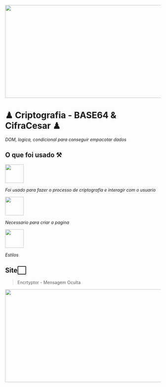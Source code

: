 <img src="https://images.unsplash.com/photo-1622197103803-5839bdeead2d?ixlib=rb-4.0.3&ixid=MnwxMjA3fDB8MHxwaG90by1wYWdlfHx8fGVufDB8fHx8&auto=format&fit=crop&w=901&q=80" width="600px" height="300px"/>
<h1>♟ Criptografia - BASE64 & CifraCesar ♟</h1>
<i>DOM, logica, condicional para conseguir empacotar dados</i>


##  O que foi usado ⚒
<div style="display: inline_block">
<img align="center" src="https://img.shields.io/badge/JavaScript-F7DF1E?style=for-the-badge&logo=javascript&logoColor=black" width="60"/>
<p><i>Foi usado para fazer o processo de criptografia e interagir com o usuario</i><p>
<img align="center" src="https://img.shields.io/badge/HTML5-E34F26?style=for-the-badge&logo=html5&logoColor=white" width="60"/>
<p><i>Necessario para criar a pagina</i><p>
<img align="center" src="https://img.shields.io/badge/CSS-239120?&style=for-the-badge&logo=css3&logoColor=white" width="60"/>
<p><i>Estilos</i><p>
</div>

##  Site⬜

><p href=https://davijust.github.io/cifraCesar/ >Encrtyptor - Mensagem Oculta</p>
<img src="https://images.unsplash.com/photo-1622197103803-5839bdeead2d?ixlib=rb-4.0.3&ixid=MnwxMjA3fDB8MHxwaG90by1wYWdlfHx8fGVufDB8fHx8&auto=format&fit=crop&w=901&q=80" width="600px" height="300px"/>